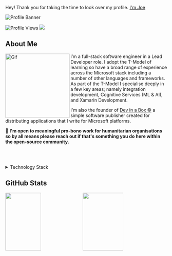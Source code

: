 Hey! Thank you for taking the time to look over my profile. [I'm Joe](https://joetomkinson.dev)

![Profile Banner](https://user-images.githubusercontent.com/17493722/187394640-0461f42d-79c6-4924-a2b5-8b49f6fb6bea.png)

![Profile Views](https://komarev.com/ghpvc/?username=JoeTomkinson&color=blue)  <a href="mailto:hello@joetomkinson.dev?"><img src="https://img.shields.io/badge/Email-Hello%40joetomkinson.dev-red"/></a> 

## About Me

<img align="left" alt="Gif" src="https://user-images.githubusercontent.com/17493722/187396410-415e8cf8-ffdf-4b49-b088-109ae94d9d35.gif" width="200" />

I’m a full-stack software engineer in a Lead Developer role. I adopt the T-Model of learning so have a broad range of experience across the Microsoft stack including a number of other languages and frameworks. As part of the T-Model I specialise deeply in a few key areas; namely integration development, Cognitive Services (ML & AI), and Xamarin Development.

I'm also the founder of [Dev in a Box ©](https://devinabox.dev) a simple software publisher created for distributing applications that I write for Microsoft platforms.

:gem: **I'm open to meaningful pro-bono work for humanitarian organisations so by all means please reach out if that's something you do here within the open-source community.**

<br/><br/>

<details>
  <summary>Technology Stack</summary>
 </br>
 
  - .NET Family (Including .Net Core)
  - C#
  - Microsoft Cognitive Services
  - ASP.Net
  - Js, React.js
  - Xamarin.Forms
  - Xamarin.Native
  - Java
  - Others in varying level of confidence.
</details>


## GitHub Stats

<p>
  <img height="180em" width="47%" src="https://github-readme-stats.vercel.app/api?username=JoeTomkinson&layout=compact&theme=cobalt&hide_border=true&include_all_commits=true" />
  <img height="180em" width="50%" src="https://github-readme-stats.vercel.app/api/top-langs/?username=JoeTomkinson&show_icons=true&hide_border=true&layout=compact&theme=cobalt&langs_count=8&hide=javascript"/>
</p>

